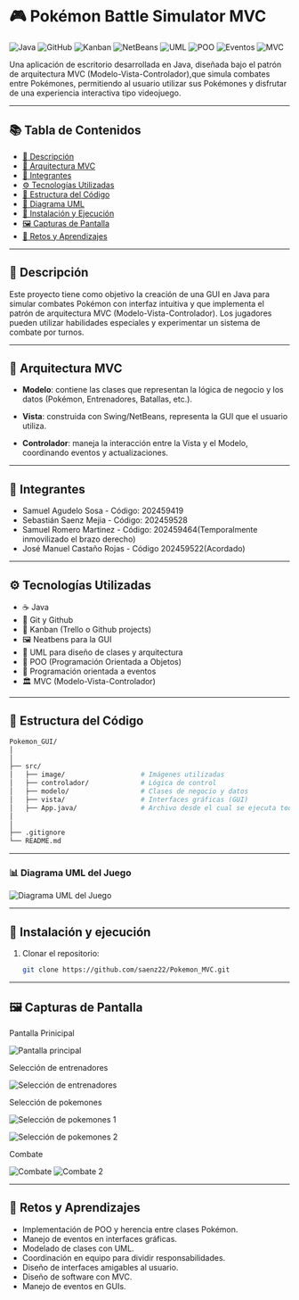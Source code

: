 # 🎮 Pokémon Battle Simulator MVC

![Java](https://img.shields.io/badge/Java-ED8B00?style=for-the-badge&logo=java&logoColor=white)
![GitHub](https://img.shields.io/badge/Git%20&%20GitHub-181717?style=for-the-badge&logo=github&logoColor=white)
![Kanban](https://img.shields.io/badge/Kanban-0052CC?style=for-the-badge&logo=trello&logoColor=white)
![NetBeans](https://img.shields.io/badge/GUI%20con%20NetBeans-1B6AC6?style=for-the-badge&logo=apachenetbeanside&logoColor=white)
![UML](https://img.shields.io/badge/UML-D63200?style=for-the-badge&logo=simpleicons&logoColor=white)
![POO](https://img.shields.io/badge/POO-4B0082?style=for-the-badge&logo=abstract&logoColor=white)
![Eventos](https://img.shields.io/badge/Programaci%C3%B3n%20por%20Eventos-FF69B4?style=for-the-badge&logo=eventbrite&logoColor=white)
![MVC](https://img.shields.io/badge/Arquitectura-MVC-0066A1?style=for-the-badge&logo=codeberg&logoColor=white)

Una aplicación de escritorio desarrollada en Java, diseñada bajo el patrón de arquitectura MVC (Modelo-Vista-Controlador),que simula combates entre Pokémones, permitiendo al usuario utilizar sus Pokémones y disfrutar de una experiencia interactiva tipo videojuego.

--- 

## 📚 Tabla de Contenidos

- [🎯 Descripción](#-descripción)
- [📐 Arquitectura MVC](#-arquitectura-mvc)
- [👥 Integrantes](#-integrantes)
- [⚙️ Tecnologías Utilizadas](#️-tecnologías-utilizadas)
- [📁 Estructura del Código](#-estructura-del-código)
- [🧠 Diagrama UML](#-diagrama-uml)
- [🚀 Instalación y Ejecución](#-instalación-y-ejecución)
- [🖼️ Capturas de Pantalla](#-capturas-de-pantalla)
- [🧠 Retos y Aprendizajes](#-retos-y-aprendizajes)

---

## 🎯 Descripción

Este proyecto tiene como objetivo la creación de una GUI en Java para simular combates Pokémon con interfaz intuitiva y que implementa el patrón de arquitectura MVC (Modelo-Vista-Controlador). Los jugadores pueden utilizar habilidades especiales y experimentar un sistema de combate por turnos.

---

## 📐 Arquitectura MVC

- **Modelo**: contiene las clases que representan la lógica de negocio y los datos (Pokémon, Entrenadores, Batallas, etc.).

- **Vista**: construida con Swing/NetBeans, representa la GUI que el usuario utiliza.

- **Controlador**: maneja la interacción entre la Vista y el Modelo, coordinando eventos y actualizaciones.

---

## 👥 Integrantes

- Samuel Agudelo Sosa - Código: 202459419
- Sebastián Saenz Mejia - Código: 202459528
- Samuel Romero Martinez - Código: 202459464(Temporalmente inmovilizado el brazo derecho)
- José Manuel Castaño Rojas - Código 202459522(Acordado)

---

## ⚙️ Tecnologías Utilizadas

- ☕ Java
- 🔧 Git y Github
- 📁 Kanban (Trello o Github projects)
- 🖼️ Neatbens para la GUI
- 🧪 UML para diseño de clases y arquitectura
- 🧠 POO (Programación Orientada a Objetos)
- 🔔 Programación orientada a eventos
- 🏛️ MVC (Modelo-Vista-Controlador)

---

## 📁 Estructura del Código

```bash
Pokemon_GUI/
│
│                       
├── src/
│   ├── image/                   # Imágenes utilizadas
│   ├── controlador/             # Lógica de control
│   ├── modelo/                  # Clases de negocio y datos
│   ├── vista/                   # Interfaces gráficas (GUI)
│   ├── App.java/                # Archivo desde el cual se ejecuta todo el juego
│   
│
├── .gitignore
└── README.md
```

---

### 📊 Diagrama UML del Juego
![Diagrama UML del Juego](image/diagrama.png)

---

## 🚀 Instalación y ejecución
1. Clonar el repositorio:  
   ```bash
   git clone https://github.com/saenz22/Pokemon_MVC.git
---

## 🖼️ Capturas de Pantalla

Pantalla Prinicipal

![Pantalla principal](image/Pantalla_principal.png)

Selección de entrenadores

![Selección de entrenadores](image/Seleccion_de_entrenadores.png)

Selección de pokemones

![Selección de pokemones 1](image/Seleccion_de_pokemones.png)

![Selección de pokemones 2](image/Seleccion_de_pokemon_2.png)

Combate

![Combate](image/Combate.png)
![Combate 2](image/Combate_2.png)


---

## 🧠 Retos y Aprendizajes

- Implementación de POO y herencia entre clases Pokémon.
- Manejo de eventos en interfaces gráficas.
- Modelado de clases con UML.
- Coordinación en equipo para dividir responsabilidades.
- Diseño de interfaces amigables al usuario.
- Diseño de software con MVC.
- Manejo de eventos en GUIs.




